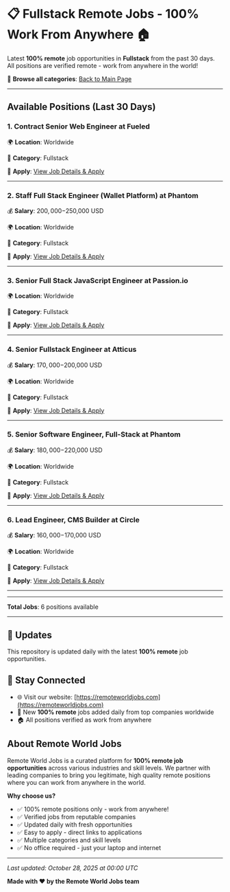 # 📋 Fullstack Remote Jobs - 100% Work From Anywhere 🏠

Latest **100% remote** job opportunities in **Fullstack** from the past 30 days. All positions are verified remote - work from anywhere in the world!

🔗 **Browse all categories**: [Back to Main Page](README.md)

---

## Available Positions (Last 30 Days)

### 1. Contract Senior Web Engineer at Fueled

🌍 **Location**: Worldwide

📍 **Category**: Fullstack

🔗 **Apply**: [View Job Details & Apply](https://remoteworldjobs.com/contract-senior-web-engineer-fueled)

---

### 2. Staff Full Stack Engineer (Wallet Platform) at Phantom

💰 **Salary**: $200,000-$250,000 USD

🌍 **Location**: Worldwide

📍 **Category**: Fullstack

🔗 **Apply**: [View Job Details & Apply](https://remoteworldjobs.com/staff-full-stack-engineer-pantom)

---

### 3. Senior Full Stack JavaScript Engineer at Passion.io

🌍 **Location**: Worldwide

📍 **Category**: Fullstack

🔗 **Apply**: [View Job Details & Apply](https://remoteworldjobs.com/senior-full-stack-javascript-engineer-passion-io)

---

### 4. Senior Fullstack Engineer at Atticus

💰 **Salary**: $170,000-$200,000 USD

🌍 **Location**: Worldwide

📍 **Category**: Fullstack

🔗 **Apply**: [View Job Details & Apply](https://remoteworldjobs.com/senior-fullstack-engineer-atticus)

---

### 5. Senior Software Engineer, Full-Stack at Phantom

💰 **Salary**: $180,000-$220,000 USD

🌍 **Location**: Worldwide

📍 **Category**: Fullstack

🔗 **Apply**: [View Job Details & Apply](https://remoteworldjobs.com/senior-software-engineer-full-stack-pantom)

---

### 6. Lead Engineer, CMS Builder at Circle

💰 **Salary**: $160,000-$170,000 USD

🌍 **Location**: Worldwide

📍 **Category**: Fullstack

🔗 **Apply**: [View Job Details & Apply](https://remoteworldjobs.com/lead-engineer-cms-builder-circle)

---


---

**Total Jobs**: 6 positions available

---

## 🔄 Updates

This repository is updated daily with the latest **100% remote** job opportunities.

## 📧 Stay Connected

- 🌐 Visit our website: [https://remoteworldjobs.com](https://remoteworldjobs.com)
- 💼 New **100% remote** jobs added daily from top companies worldwide
- 🏠 All positions verified as work from anywhere

## About Remote World Jobs

Remote World Jobs is a curated platform for **100% remote job opportunities** across various industries and skill levels. We partner with leading companies to bring you legitimate, high quality remote positions where you can work from anywhere in the world.

**Why choose us?**
- ✅ 100% remote positions only - work from anywhere!
- ✅ Verified jobs from reputable companies
- ✅ Updated daily with fresh opportunities
- ✅ Easy to apply - direct links to applications
- ✅ Multiple categories and skill levels
- ✅ No office required - just your laptop and internet

---

_Last updated: October 28, 2025 at 00:00 UTC_

**Made with ❤️ by the Remote World Jobs team**
